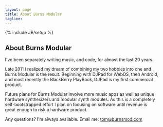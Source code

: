 ```yaml
---
layout: page
title: About Burns Modular
tagline: 
---
```

{% include JB/setup %}

## About Burns Modular

I've been separately writing music, and code, for almost the last 20 years.

Late 2011 I realized my dream of combining my two hobbies into one and Burns Modular is the result.  Beginning with DJPad for WebOS, then Android, and most recently the BlackBerry PlayBook, DJPad is my first commercial product.

Future plans for Burns Modular involve more music apps as well as unique hardware synthesizers and modular synth modules.  As this is a completely self-bootstrapped effort I plan on focusing on software until revenue is great enough to risk a hardware product.

Any questions?  I'm always available.  Email me: tom@burnsmod.com

